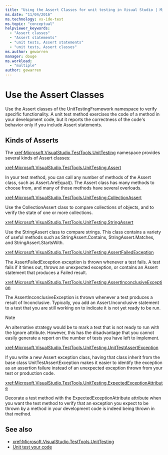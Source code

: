 ```yaml
---
title: "Using the Assert Classes for unit testing in Visual Studio | Microsoft Docs"
ms.date: "11/04/2016"
ms.technology: vs-ide-test
ms.topic: "conceptual"
helpviewer_keywords: 
  - "Assert classes"
  - "Assert statements"
  - "unit tests, Assert statements"
  - "unit tests, Assert classes"
ms.author: gewarren
manager: douge
ms.workload: 
  - "multiple"
author: gewarren
---
```

# Use the Assert Classes

Use the Assert classes of the UnitTestingFramework namespace to verify specific functionality. A unit test method exercises the code of a method in your development code, but it reports the correctness of the code's behavior only if you include Assert statements.

## Kinds of Asserts
 The <xref:Microsoft.VisualStudio.TestTools.UnitTesting> namespace provides several kinds of Assert classes:

 <xref:Microsoft.VisualStudio.TestTools.UnitTesting.Assert>

 In your test method, you can call any number of methods of the Assert class, such as Assert.AreEqual(). The Assert class has many methods to choose from, and many of those methods have several overloads.

 <xref:Microsoft.VisualStudio.TestTools.UnitTesting.CollectionAssert>

 Use the CollectionAssert class to compare collections of objects, and to verify the state of one or more collections.

 <xref:Microsoft.VisualStudio.TestTools.UnitTesting.StringAssert>

 Use the StringAssert class to compare strings. This class contains a variety of useful methods such as StringAssert.Contains, StringAssert.Matches, and StringAssert.StartsWith.

 <xref:Microsoft.VisualStudio.TestTools.UnitTesting.AssertFailedException>

 The AssertFailedException exception is thrown whenever a test fails. A test fails if it times out, throws an unexpected exception, or contains an Assert statement that produces a Failed result.

 <xref:Microsoft.VisualStudio.TestTools.UnitTesting.AssertInconclusiveException>

 The AssertInconclusiveException is thrown whenever a test produces a result of Inconclusive. Typically, you add an Assert.Inconclusive statement to a test that you are still working on to indicate it is not yet ready to be run.

> [!NOTE]
>  An alternative strategy would be to mark a test that is not ready to run with the Ignore attribute. However, this has the disadvantage that you cannot easily generate a report on the number of tests you have left to implement.

 <xref:Microsoft.VisualStudio.TestTools.UnitTesting.UnitTestAssertException>

 If you write a new Assert exception class, having that class inherit from the base class UnitTestAssertException makes it easier to identify the exception as an assertion failure instead of an unexpected exception thrown from your test or production code.

 <xref:Microsoft.VisualStudio.TestTools.UnitTesting.ExpectedExceptionAttribute>

 Decorate a test method with the ExpectedExceptionAttribute attribute when you want the test method to verify that an exception you expect to be thrown by a method in your development code is indeed being thrown in that method.

## See also

- <xref:Microsoft.VisualStudio.TestTools.UnitTesting>
- [Unit test your code](../test/unit-test-your-code.md)
